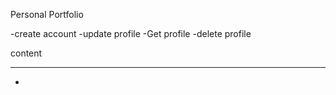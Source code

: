 Personal Portfolio 

-create account 
-update profile
-Get profile
-delete profile

content
_______
* 
